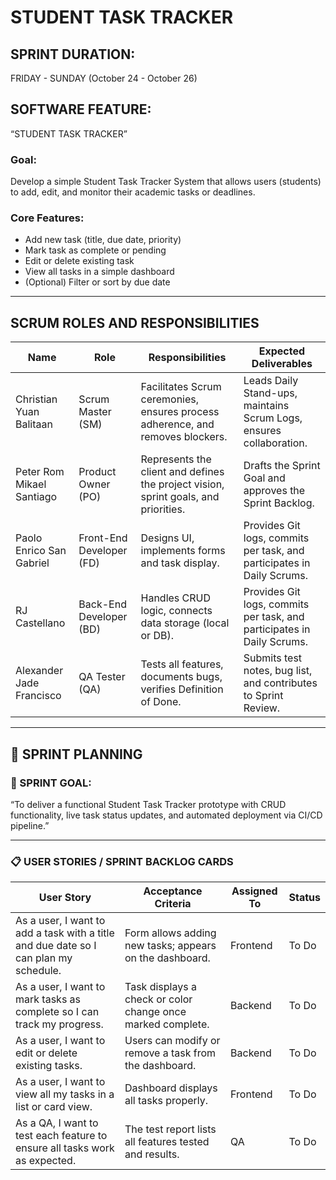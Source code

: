 # STUDENT TASK TRACKER

## SPRINT DURATION:
FRIDAY - SUNDAY (October 24 - October 26)

## SOFTWARE FEATURE:
“STUDENT TASK TRACKER”

### Goal:
Develop a simple Student Task Tracker System that allows users (students) to add, edit, and monitor their academic tasks or deadlines.

### Core Features:
- Add new task (title, due date, priority)
- Mark task as complete or pending
- Edit or delete existing task
- View all tasks in a simple dashboard
- (Optional) Filter or sort by due date

---

## SCRUM ROLES AND RESPONSIBILITIES

| Name | Role | Responsibilities | Expected Deliverables |
|------|------|------------------|------------------------|
| Christian Yuan Balitaan | Scrum Master (SM) | Facilitates Scrum ceremonies, ensures process adherence, and removes blockers. | Leads Daily Stand-ups, maintains Scrum Logs, ensures collaboration. |
| Peter Rom Mikael Santiago | Product Owner (PO) | Represents the client and defines the project vision, sprint goals, and priorities. | Drafts the Sprint Goal and approves the Sprint Backlog. |
| Paolo Enrico San Gabriel | Front-End Developer (FD) | Designs UI, implements forms and task display. | Provides Git logs, commits per task, and participates in Daily Scrums. |
| RJ Castellano | Back-End Developer (BD) | Handles CRUD logic, connects data storage (local or DB). | Provides Git logs, commits per task, and participates in Daily Scrums. |
| Alexander Jade Francisco | QA Tester (QA) | Tests all features, documents bugs, verifies Definition of Done. | Submits test notes, bug list, and contributes to Sprint Review. |

---

## 🧭 SPRINT PLANNING

### 🏁 SPRINT GOAL:
“To deliver a functional Student Task Tracker prototype with CRUD functionality, live task status updates, and automated deployment via CI/CD pipeline.”

---

### 📋 USER STORIES / SPRINT BACKLOG CARDS

| User Story | Acceptance Criteria | Assigned To | Status |
|-------------|---------------------|--------------|---------|
| As a user, I want to add a task with a title and due date so I can plan my schedule. | Form allows adding new tasks; appears on the dashboard. | Frontend | To Do |
| As a user, I want to mark tasks as complete so I can track my progress. | Task displays a check or color change once marked complete. | Backend | To Do |
| As a user, I want to edit or delete existing tasks. | Users can modify or remove a task from the dashboard. | Backend | To Do |
| As a user, I want to view all my tasks in a list or card view. | Dashboard displays all tasks properly. | Frontend | To Do |
| As a QA, I want to test each feature to ensure all tasks work as expected. | The test report lists all features tested and results. | QA | To Do |
